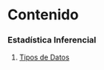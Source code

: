 # Contenido


### Estadística Inferencial

1.  [Tipos de
    Datos](./Contenido/1_Estadística_Inferencial/1_Tipos_de_Datos/doc.html)
